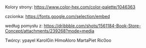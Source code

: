 Kolory strony:
https://www.color-hex.com/color-palette/1046363

czcionka:
https://fonts.google.com/selection/embed

według pomysłu z:
https://dribbble.com/shots/1561184-Book-Store-Concept/attachments/239268?mode=media

Twórcy:
ypayel
KarolGin
HimoAloro
MartaPiet
Ric0oo
